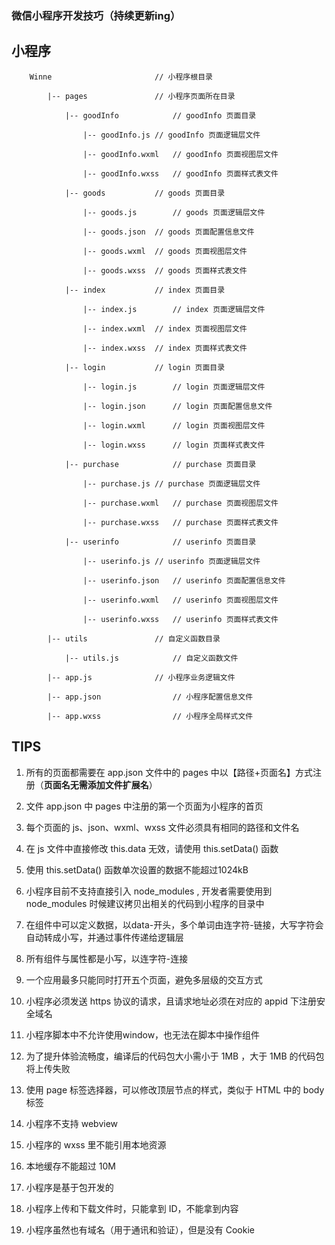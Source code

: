 ### 微信小程序开发技巧（持续更新ing）

## 小程序

```
	Winne						// 小程序根目录

		|-- pages				// 小程序页面所在目录

			|-- goodInfo			// goodInfo 页面目录

				|-- goodInfo.js	// goodInfo 页面逻辑层文件

				|-- goodInfo.wxml	// goodInfo 页面视图层文件

				|-- goodInfo.wxss	// goodInfo 页面样式表文件

			|-- goods			// goods 页面目录

				|-- goods.js		// goods 页面逻辑层文件

				|-- goods.json	// goods 页面配置信息文件

				|-- goods.wxml	// goods 页面视图层文件

				|-- goods.wxss	// goods 页面样式表文件

			|-- index			// index 页面目录

				|-- index.js		// index 页面逻辑层文件

				|-- index.wxml	// index 页面视图层文件

				|-- index.wxss	// index 页面样式表文件

			|-- login			// login 页面目录

				|-- login.js		// login 页面逻辑层文件

				|-- login.json		// login 页面配置信息文件

				|-- login.wxml		// login 页面视图层文件

				|-- login.wxss		// login 页面样式表文件

			|-- purchase			// purchase 页面目录

				|-- purchase.js	// purchase 页面逻辑层文件

				|-- purchase.wxml	// purchase 页面视图层文件

				|-- purchase.wxss	// purchase 页面样式表文件

			|-- userinfo			// userinfo 页面目录

				|-- userinfo.js	// userinfo 页面逻辑层文件

				|-- userinfo.json	// userinfo 页面配置信息文件

				|-- userinfo.wxml	// userinfo 页面视图层文件

				|-- userinfo.wxss	// userinfo 页面样式表文件

		|-- utils				// 自定义函数目录

			|-- utils.js			// 自定义函数文件

		|-- app.js				// 小程序业务逻辑文件

		|-- app.json				// 小程序配置信息文件

		|-- app.wxss				// 小程序全局样式文件

```

## **TIPS**


1. 所有的页面都需要在 app.json 文件中的 pages 中以【路径+页面名】方式注册（**页面名无需添加文件扩展名**）

2. 文件 app.json 中 pages 中注册的第一个页面为小程序的首页

3. 每个页面的 js、json、wxml、wxss 文件必须具有相同的路径和文件名

4. 在 js 文件中直接修改 this.data 无效，请使用 this.setData() 函数

5. 使用 this.setData() 函数单次设置的数据不能超过1024kB

6. 小程序目前不支持直接引入 node_modules , 开发者需要使用到 node_modules 时候建议拷贝出相关的代码到小程序的目录中

7. 在组件中可以定义数据，以data-开头，多个单词由连字符-链接，大写字符会自动转成小写，并通过事件传递给逻辑层

8. 所有组件与属性都是小写，以连字符-连接 

9. 一个应用最多只能同时打开五个页面，避免多层级的交互方式

10. 小程序必须发送 https 协议的请求，且请求地址必须在对应的 appid 下注册安全域名

11. 小程序脚本中不允许使用window，也无法在脚本中操作组件

12. 为了提升体验流畅度，编译后的代码包大小需小于 1MB ，大于 1MB 的代码包将上传失败

13. 使用 page 标签选择器，可以修改顶层节点的样式，类似于 HTML 中的 body 标签

14. 小程序不支持 webview

15. 小程序的 wxss 里不能引用本地资源

16. 本地缓存不能超过 10M

17. 小程序是基于包开发的

18. 小程序上传和下载文件时，只能拿到 ID，不能拿到内容

19. 小程序虽然也有域名（用于通讯和验证），但是没有 Cookie